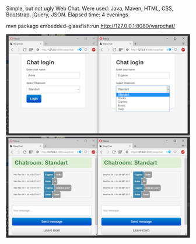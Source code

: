 Simple, but not ugly Web Chat. Were used: Java, Maven, HTML, CSS, Bootstrap, jQuery, JSON.
Elapsed time: 4 evenings.

mvn package embedded-glassfish:run
http://127.0.0.1:8080/warpchat/

![Screenshot](https://github.com/Warpenss/WarpWebChat/blob/master/Warpchatlogin.jpg?raw=true)
![Screenshot](https://github.com/Warpenss/WarpWebChat/blob/master/Warpchat.jpg?raw=true)
